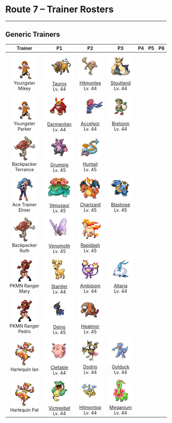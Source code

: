 # Route 7 – Trainer Rosters

---

## Generic Trainers</h3>

| Trainer | P1 | P2 | P3 | P4 | P5 | P6 |
|:-------:|:--:|:--:|:--:|:--:|:--:|:--:|
| ![Youngster Mikey](../../assets/trainers/youngster.png "Youngster Mikey")<br>Youngster Mikey | ![Tauros](../../assets/sprites/tauros/front.png)<br>[Tauros](../../pokemon/tauros.md/)<br>Lv. 44 | ![Hitmonlee](../../assets/sprites/hitmonlee/front.png)<br>[Hitmonlee](../../pokemon/hitmonlee.md/)<br>Lv. 44 | ![Stoutland](../../assets/sprites/stoutland/front.png)<br>[Stoutland](../../pokemon/stoutland.md/)<br>Lv. 44 |
| ![Youngster Parker](../../assets/trainers/youngster.png "Youngster Parker")<br>Youngster Parker | ![Darmanitan](../../assets/sprites/darmanitan-standard/front.png)<br>[Darmanitan](../../pokemon/darmanitan-standard.md/)<br>Lv. 44 | ![Accelgor](../../assets/sprites/accelgor/front.png)<br>[Accelgor](../../pokemon/accelgor.md/)<br>Lv. 44 | ![Breloom](../../assets/sprites/breloom/front.png)<br>[Breloom](../../pokemon/breloom.md/)<br>Lv. 44 |
| ![Backpacker Terrance](../../assets/trainers/backpacker.png "Backpacker Terrance")<br>Backpacker Terrance | ![Grumpig](../../assets/sprites/grumpig/front.png)<br>[Grumpig](../../pokemon/grumpig.md/)<br>Lv. 45 | ![Huntail](../../assets/sprites/huntail/front.png)<br>[Huntail](../../pokemon/huntail.md/)<br>Lv. 45 |
| ![Ace Trainer Elmer](../../assets/trainers/ace_trainer.png "Ace Trainer Elmer")<br>Ace Trainer Elmer | ![Venusaur](../../assets/sprites/venusaur/front.png)<br>[Venusaur](../../pokemon/venusaur.md/)<br>Lv. 45 | ![Charizard](../../assets/sprites/charizard/front.png)<br>[Charizard](../../pokemon/charizard.md/)<br>Lv. 45 | ![Blastoise](../../assets/sprites/blastoise/front.png)<br>[Blastoise](../../pokemon/blastoise.md/)<br>Lv. 45 |
| ![Backpacker Ruth](../../assets/trainers/backpacker.png "Backpacker Ruth")<br>Backpacker Ruth | ![Venomoth](../../assets/sprites/venomoth/front.png)<br>[Venomoth](../../pokemon/venomoth.md/)<br>Lv. 45 | ![Rapidash](../../assets/sprites/rapidash/front.png)<br>[Rapidash](../../pokemon/rapidash.md/)<br>Lv. 45 |
| ![PKMN Ranger Mary](../../assets/trainers/pkmn_ranger.png "PKMN Ranger Mary")<br>PKMN Ranger Mary | ![Stantler](../../assets/sprites/stantler/front.png)<br>[Stantler](../../pokemon/stantler.md/)<br>Lv. 44 | ![Ambipom](../../assets/sprites/ambipom/front.png)<br>[Ambipom](../../pokemon/ambipom.md/)<br>Lv. 44 | ![Altaria](../../assets/sprites/altaria/front.png)<br>[Altaria](../../pokemon/altaria.md/)<br>Lv. 44 |
| ![PKMN Ranger Pedro](../../assets/trainers/pkmn_ranger.png "PKMN Ranger Pedro")<br>PKMN Ranger Pedro | ![Deino](../../assets/sprites/deino/front.png)<br>[Deino](../../pokemon/deino.md/)<br>Lv. 45 | ![Heatmor](../../assets/sprites/heatmor/front.png)<br>[Heatmor](../../pokemon/heatmor.md/)<br>Lv. 45 |
| ![Harlequin Ian](../../assets/trainers/harlequin.png "Harlequin Ian")<br>Harlequin Ian | ![Clefable](../../assets/sprites/clefable/front.png)<br>[Clefable](../../pokemon/clefable.md/)<br>Lv. 44 | ![Dodrio](../../assets/sprites/dodrio/front.png)<br>[Dodrio](../../pokemon/dodrio.md/)<br>Lv. 44 | ![Golduck](../../assets/sprites/golduck/front.png)<br>[Golduck](../../pokemon/golduck.md/)<br>Lv. 44 |
| ![Harlequin Pat](../../assets/trainers/harlequin.png "Harlequin Pat")<br>Harlequin Pat | ![Victreebel](../../assets/sprites/victreebel/front.png)<br>[Victreebel](../../pokemon/victreebel.md/)<br>Lv. 44 | ![Hitmontop](../../assets/sprites/hitmontop/front.png)<br>[Hitmontop](../../pokemon/hitmontop.md/)<br>Lv. 44 | ![Meganium](../../assets/sprites/meganium/front.png)<br>[Meganium](../../pokemon/meganium.md/)<br>Lv. 44 |

